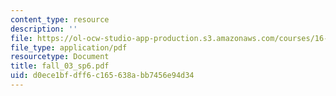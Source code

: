 ```yaml
---
content_type: resource
description: ''
file: https://ol-ocw-studio-app-production.s3.amazonaws.com/courses/16-01-unified-engineering-i-ii-iii-iv-fall-2005-spring-2006/d0ece1bfdff6c165638abb7456e94d34_fall_03_sp6.pdf
file_type: application/pdf
resourcetype: Document
title: fall_03_sp6.pdf
uid: d0ece1bf-dff6-c165-638a-bb7456e94d34
---
```

